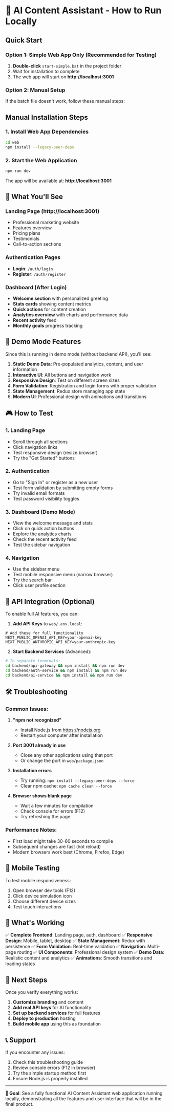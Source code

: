 # 🚀 AI Content Assistant - How to Run Locally

## Quick Start

### Option 1: Simple Web App Only (Recommended for Testing)
1. **Double-click** `start-simple.bat` in the project folder
2. Wait for installation to complete
3. The web app will start on **http://localhost:3001**

### Option 2: Manual Setup
If the batch file doesn't work, follow these manual steps:

## Manual Installation Steps

### 1. Install Web App Dependencies
```bash
cd web
npm install --legacy-peer-deps
```

### 2. Start the Web Application
```bash
npm run dev
```

The app will be available at: **http://localhost:3001**

## 🎯 What You'll See

### Landing Page (http://localhost:3001)
- Professional marketing website
- Features overview
- Pricing plans
- Testimonials
- Call-to-action sections

### Authentication Pages
- **Login**: `/auth/login`
- **Register**: `/auth/register`

### Dashboard (After Login)
- **Welcome section** with personalized greeting
- **Stats cards** showing content metrics
- **Quick actions** for content creation
- **Analytics overview** with charts and performance data
- **Recent activity** feed
- **Monthly goals** progress tracking

## 🔧 Demo Mode Features

Since this is running in demo mode (without backend API), you'll see:

1. **Static Demo Data**: Pre-populated analytics, content, and user information
2. **Interactive UI**: All buttons and navigation work
3. **Responsive Design**: Test on different screen sizes
4. **Form Validation**: Registration and login forms with proper validation
5. **State Management**: Redux store managing app state
6. **Modern UI**: Professional design with animations and transitions

## 🎮 How to Test

### 1. Landing Page
- Scroll through all sections
- Click navigation links
- Test responsive design (resize browser)
- Try the "Get Started" buttons

### 2. Authentication
- Go to "Sign In" or register as a new user
- Test form validation by submitting empty forms
- Try invalid email formats
- Test password visibility toggles

### 3. Dashboard (Demo Mode)
- View the welcome message and stats
- Click on quick action buttons
- Explore the analytics charts
- Check the recent activity feed
- Test the sidebar navigation

### 4. Navigation
- Use the sidebar menu
- Test mobile responsive menu (narrow browser)
- Try the search bar
- Click user profile section

## 🔑 API Integration (Optional)

To enable full AI features, you can:

1. **Add API Keys** to `web/.env.local`:
```env
# Add these for full functionality
NEXT_PUBLIC_OPENAI_API_KEY=your-openai-key
NEXT_PUBLIC_ANTHROPIC_API_KEY=your-anthropic-key
```

2. **Start Backend Services** (Advanced):
```bash
# In separate terminals:
cd backend/api-gateway && npm install && npm run dev
cd backend/auth-service && npm install && npm run dev
cd backend/ai-service && npm install && npm run dev
```

## 🛠️ Troubleshooting

### Common Issues:

1. **"npm not recognized"**
   - Install Node.js from https://nodejs.org
   - Restart your computer after installation

2. **Port 3001 already in use**
   - Close any other applications using that port
   - Or change the port in `web/package.json`

3. **Installation errors**
   - Try running: `npm install --legacy-peer-deps --force`
   - Clear npm cache: `npm cache clean --force`

4. **Browser shows blank page**
   - Wait a few minutes for compilation
   - Check console for errors (F12)
   - Try refreshing the page

### Performance Notes:
- First load might take 30-60 seconds to compile
- Subsequent changes are fast (hot reload)
- Modern browsers work best (Chrome, Firefox, Edge)

## 📱 Mobile Testing

To test mobile responsiveness:
1. Open browser dev tools (F12)
2. Click device simulation icon
3. Choose different device sizes
4. Test touch interactions

## 🎉 What's Working

✅ **Complete Frontend**: Landing page, auth, dashboard
✅ **Responsive Design**: Mobile, tablet, desktop
✅ **State Management**: Redux with persistence
✅ **Form Validation**: Real-time validation
✅ **Navigation**: Multi-page routing
✅ **UI Components**: Professional design system
✅ **Demo Data**: Realistic content and analytics
✅ **Animations**: Smooth transitions and loading states

## 🚀 Next Steps

Once you verify everything works:
1. **Customize branding** and content
2. **Add real API keys** for AI functionality
3. **Set up backend services** for full features
4. **Deploy to production** hosting
5. **Build mobile app** using this as foundation

## 📞 Support

If you encounter any issues:
1. Check this troubleshooting guide
2. Review console errors (F12 in browser)
3. Try the simple startup method first
4. Ensure Node.js is properly installed

---

**🎯 Goal**: See a fully functional AI Content Assistant web application running locally, demonstrating all the features and user interface that will be in the final product.